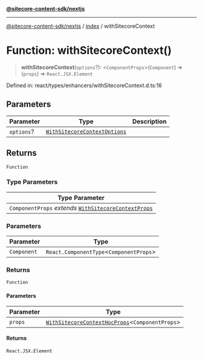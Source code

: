 [**@sitecore-content-sdk/nextjs**](../../README.md)

***

[@sitecore-content-sdk/nextjs](../../README.md) / [index](../README.md) / withSitecoreContext

# Function: withSitecoreContext()

> **withSitecoreContext**(`options`?): \<`ComponentProps`\>(`Component`) => (`props`) => `React.JSX.Element`

Defined in: react/types/enhancers/withSitecoreContext.d.ts:16

## Parameters

| Parameter | Type | Description |
| ------ | ------ | ------ |
| `options`? | [`WithSitecoreContextOptions`](../interfaces/WithSitecoreContextOptions.md) |  |

## Returns

`Function`

### Type Parameters

| Type Parameter |
| ------ |
| `ComponentProps` *extends* [`WithSitecoreContextProps`](../interfaces/WithSitecoreContextProps.md) |

### Parameters

| Parameter | Type |
| ------ | ------ |
| `Component` | `React.ComponentType`\<`ComponentProps`\> |

### Returns

`Function`

#### Parameters

| Parameter | Type |
| ------ | ------ |
| `props` | [`WithSitecoreContextHocProps`](../type-aliases/WithSitecoreContextHocProps.md)\<`ComponentProps`\> |

#### Returns

`React.JSX.Element`
